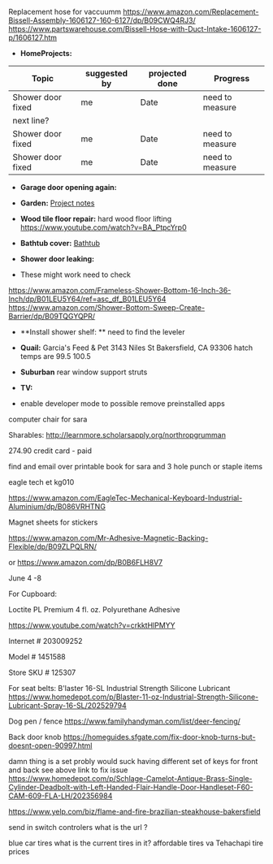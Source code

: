 Replacement hose for vaccuumm
https://www.amazon.com/Replacement-Bissell-Assembly-1606127-160-6127/dp/B09CWQ4RJ3/
https://www.partswarehouse.com/Bissell-Hose-with-Duct-Intake-1606127-p/1606127.htm

- **HomeProjects:**

| Topic | suggested by | projected done | Progress | 
| --- | --- | --- | --- |
| Shower door fixed | me | Date | need to measure
next line?| 
| Shower door fixed | me | Date | need to measure | 
| Shower door fixed | me | Date | need to measure | 


- **Garage door opening again:**

- **Garden:** [Project notes](https://github.com/mattrondel/Gardening-Notes)

- **Wood tile floor repair:** hard wood floor lifting https://www.youtube.com/watch?v=BA_PtpcYrp0

- **Bathtub cover:** [Bathtub](https://github.com/mattrondel/Bathtub)

- **Shower door leaking:**
- These might work need to check

https://www.amazon.com/Frameless-Shower-Bottom-16-Inch-36-Inch/dp/B01LEU5Y64/ref=asc_df_B01LEU5Y64
https://www.amazon.com/Shower-Bottom-Sweep-Create-Barrier/dp/B09TQGYQPR/

- **Install shower shelf: **
need to find the leveler


- **Quail:**
 Garcia's Feed & Pet 3143 Niles St Bakersfield, CA 93306
hatch temps are 99.5 100.5


- **Suburban**
rear window support struts

- **TV:** 
- enable developer mode to possible remove preinstalled apps

computer chair for sara


Sharables:
http://learnmore.scholarsapply.org/northropgrumman

274.90 credit card - paid

find and email over printable book for sara and 3 hole punch or staple items

eagle tech et kg010

https://www.amazon.com/EagleTec-Mechanical-Keyboard-Industrial-Aluminium/dp/B086VRHTNG

Magnet sheets for stickers

https://www.amazon.com/Mr-Adhesive-Magnetic-Backing-Flexible/dp/B09ZLPQLRN/

or 
https://www.amazon.com/dp/B0B6FLH8V7


June 4 -8

For Cupboard:

Loctite PL Premium 4 fl. oz. Polyurethane Adhesive

https://www.youtube.com/watch?v=crkktHlPMYY

Internet # 203009252

Model # 1451588

Store SKU # 125307

For seat belts: 
B'laster 16-SL Industrial Strength Silicone Lubricant 
https://www.homedepot.com/p/Blaster-11-oz-Industrial-Strength-Silicone-Lubricant-Spray-16-SL/202529794

Dog pen / fence
https://www.familyhandyman.com/list/deer-fencing/

Back door knob
https://homeguides.sfgate.com/fix-door-knob-turns-but-doesnt-open-90997.html

damn thing is a set probly would suck having different set of keys for front and back see above link to fix issue
https://www.homedepot.com/p/Schlage-Camelot-Antique-Brass-Single-Cylinder-Deadbolt-with-Left-Handed-Flair-Handle-Door-Handleset-F60-CAM-609-FLA-LH/202356984


https://www.yelp.com/biz/flame-and-fire-brazilian-steakhouse-bakersfield



send in switch controlers
what is the url ?

blue car tires
what is the current tires in it?
affordable tires va Tehachapi tire prices
